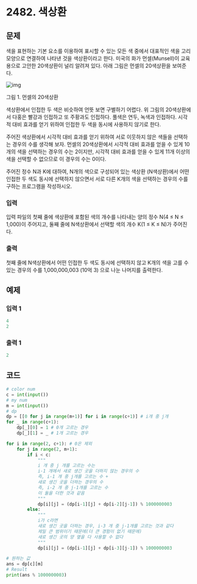 #  2482. 색상환

## 문제

색을 표현하는 기본 요소를 이용하여 표시할 수 있는 모든 색 중에서 대표적인 색을 고리 모양으로 연결하여 나타낸 것을 색상환이라고 한다. 미국의 화가 먼셀(Munsell)이 교육용으로 고안한 20색상환이 널리 알려져 있다. 아래 그림은 먼셀의 20색상환을 보여준다.

![img](https://upload.acmicpc.net/069ffaec-e512-4352-bbc4-5ed9a20851ee/-/preview/)

그림 1. 먼셀의 20색상환

색상환에서 인접한 두 색은 비슷하여 언뜻 보면 구별하기 어렵다. 위 그림의 20색상환에서 다홍은 빨강과 인접하고 또 주황과도 인접하다. 풀색은 연두, 녹색과 인접하다. 시각적 대비 효과를 얻기 위하여 인접한 두 색을 동시에 사용하지 않기로 한다.

주어진 색상환에서 시각적 대비 효과를 얻기 위하여 서로 이웃하지 않은 색들을 선택하는 경우의 수를 생각해 보자.  먼셀의 20색상환에서 시각적 대비 효과를 얻을 수 있게 10개의 색을 선택하는 경우의 수는 2이지만, 시각적 대비 효과를 얻을 수 있게 11개 이상의 색을 선택할 수 없으므로 이 경우의 수는 0이다.

주어진 정수 N과 K에 대하여, N개의 색으로 구성되어 있는 색상환 (N색상환)에서 어떤 인접한 두 색도 동시에 선택하지 않으면서 서로 다른 K개의 색을 선택하는 경우의 수를 구하는 프로그램을 작성하시오.



### 입력

입력 파일의 첫째 줄에 색상환에 포함된 색의 개수를 나타내는 양의 정수 N(4 ≤ N ≤ 1,000)이 주어지고, 둘째 줄에 N색상환에서 선택할 색의 개수 K(1 ≤ K ≤ N)가 주어진다. 

### 출력

첫째 줄에 N색상환에서 어떤 인접한 두 색도 동시에 선택하지 않고 K개의 색을 고를 수 있는 경우의 수를 1,000,000,003 (10억 3) 으로 나눈 나머지를 출력한다.





## 예제

### 입력 1

```python
4
2
```

### 출력 1

```python
2
```





## 코드

```python
# color num
c = int(input())
# my num
m = int(input())
# dp
dp = [[0 for j in range(m+1)] for i in range(c+1)] # i개 중 j개
for _ in range(c+1):
    dp[_][0] = 1 # 0개 고르는 경우
    dp[_][1] = _ # 1개 고르는 경우

for i in range(2, c+1): # 0은 제외
    for j in range(2, m+1):
        if i < c:
            """
            i 개 중 j 개를 고르는 수는
            i-1 개에서 새로 생긴 곳을 더하지 않는 경우의 수
            즉, i-1 개 중 j개를 고르는 수 +
            새로 생긴 곳을 더하는 경우의 수
            즉, i-2 개 중 j-1개를 고르는 수 
            이 둘을 더한 것과 같음
            """
            dp[i][j] = (dp[i-1][j] + dp[i-2][j-1]) % 1000000003
        else:
            """
            i가 c라면
            새로 생긴 곳을 더하는 경우, i-3 개 중 j-1개를 고르는 것과 같다
            제일 큰 범위이기 때문에(더 큰 경험이 없기 때문에)
            새로 생긴 곳의 양 옆을 다 사용할 수 없다
            """
            dp[i][j] = (dp[i-1][j] + dp[i-3][j-1]) % 1000000003

# 원하는 값
ans = dp[c][m]
# Result
print(ans % 1000000003)
```

